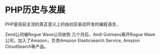 # PHP历史与发展

PHP是目前主流的真正意义上的由社区驱动开发的编程语言，

Zend公司被Rogue Wave公司收购
几个月后，Andi Gutmans离开Rogue Wave公司，加入了Amazon，负责Amazon Elasticsearch Service, Amazon CloudSearch等产品。